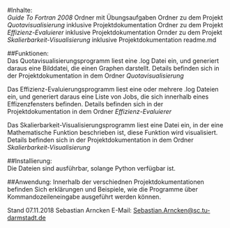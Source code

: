 #Inhalte:  
*Guide To Fortran 2008* Ordner mit Übungsaufgaben
Ordner zu dem Projekt *Quotavisualisierung* inklusive Projektdokumentation
Ordner zu dem Projekt *Effizienz-Evaluierer* inklusive Projektdokumentation
Ornder zu dem Projekt *Skalierbarkeit-Visualisierung* inklusive Projektdokumentation
readme.md

##Funktionen:  
Das Quotavisualisierungsprogramm liest eine .log Datei ein, und generiert daraus eine Bilddatei, die einen Graphen darstellt.
Details befinden sich in der Projektdokumentation in dem Ordner *Quotavisualisierung*

Das Effizienz-Evaluierungsprogramm liest eine oder mehrere .log Dateien ein, und generiert daraus eine Liste von Jobs, die sich innerhalb eines Effizenzfensters befinden.
Details befinden sich in der Projektdokumentation in dem Ordner *Effizienz-Evaluierer*

Das Skalierbarkeit-Visualisierungsprogramm liest eine Datei ein, in der eine Mathematische Funktion beschrieben ist, diese Funktion wird visualisiert.
Details befinden sich in der Projektdokumentation in dem Ordner *Skalierbarkeit-Visualisierung* 

##Installierung:  
Die Dateien sind ausführbar, solange Python verfügbar ist.

##Anwendung:
Innerhalb der verschiednen Projektdokumentationen befinden Sich erklärungen und Beispiele, wie die Programme über Kommandozeileneingabe ausgeführt werden können.


Stand 07.11.2018
Sebastian Arncken
E-Mail: Sebastian.Arncken@sc.tu-darmstadt.de